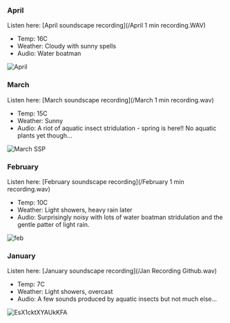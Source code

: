 ### April   

Listen here: [April soundscape recording](/April 1 min recording.WAV) 

- Temp: 16C
- Weather: Cloudy with sunny spells
- Audio: Water boatman   

![April](https://user-images.githubusercontent.com/74665965/115223108-5bad7400-a103-11eb-9c08-4ae0e3ee446c.jpg)

### March   

Listen here: [March soundscape recording](/March 1 min recording.wav) 

- Temp: 15C
- Weather: Sunny
- Audio: A riot of aquatic insect stridulation - spring is here!! No aquatic plants yet though...  

![March SSP](https://user-images.githubusercontent.com/74665965/111466692-83cc4080-871b-11eb-80ce-4a3e443e7be1.jpg)

### February  

Listen here: [February soundscape recording](/February 1 min recording.wav) 

- Temp: 10C
- Weather: Light showers, heavy rain later 
- Audio: Surprisingly noisy with lots of water boatman stridulation and the gentle patter of light rain. 

![feb](https://user-images.githubusercontent.com/74665965/108602836-323ec900-739c-11eb-984d-75d823e3e4cc.jpg)

### January 

Listen here: [January soundscape recording](/Jan Recording Github.wav) 

- Temp: 7C
- Weather: Light showers, overcast 
- Audio: A few sounds produced by aquatic insects but not much else...

![EsX1cktXYAUkKFA](https://user-images.githubusercontent.com/74665965/105878385-e6953b80-5ff8-11eb-9ccf-b1d6d9aa8574.jpg)
